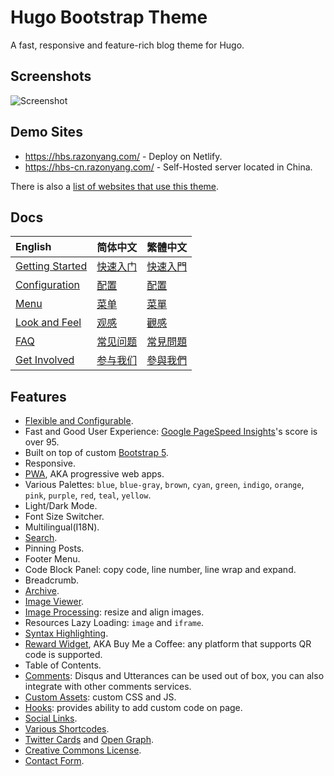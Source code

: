 # Hugo Bootstrap Theme

A fast, responsive and feature-rich blog theme for Hugo.

## Screenshots

![Screenshot](https://raw.githubusercontent.com/razonyang/hugo-theme-bootstrap/master/images/screenshot.png)

## Demo Sites

- https://hbs.razonyang.com/ - Deploy on Netlify.
- https://hbs-cn.razonyang.com/ - Self-Hosted server located in China.

There is also a [list of websites that use this theme](https://github.com/razonyang/hugo-theme-bootstrap/blob/master/USERS.md).

## Docs

| English | 简体中文 | 繁體中文
|:---|:---|:---
| [Getting Started](https://hbs.razonyang.com/en/posts/getting-started) | [快速入门](https://hbs.razonyang.com/zh-cn/posts/getting-started) | [快速入門](https://hbs.razonyang.com/zh-tw/posts/getting-started)
| [Configuration](https://hbs.razonyang.com/en/posts/configuration) | [配置](https://hbs.razonyang.com/zh-cn/posts/configuration) | [配置](https://hbs.razonyang.com/zh-tw/posts/configuration)
| [Menu](https://hbs.razonyang.com/en/posts/menu) | [菜单](https://hbs.razonyang.com/zh-cn/posts/menu) | [菜單](https://hbs.razonyang.com/zh-tw/posts/menu)
| [Look and Feel](https://hbs.razonyang.com/en/posts/look-and-feel) | [观感](https://hbs.razonyang.com/zh-cn/posts/look-and-feel) | [觀感](https://hbs.razonyang.com/zh-tw/posts/look-and-feel)
| [FAQ](https://hbs.razonyang.com/en/faq) | [常见问题](https://hbs.razonyang.com/zh-cn/faq) | [常見問題](https://hbs.razonyang.com/zh-tw/faq)
| [Get Involved](https://hbs.razonyang.com/en/posts/get-involved) | [参与我们](https://hbs.razonyang.com/zh-cn/posts/get-involved) | [參與我們](https://hbs.razonyang.com/zh-tw/posts/get-involved)

## Features

- [Flexible and Configurable](https://hbs.razonyang.com/en/posts/configuration).
- Fast and Good User Experience: [Google PageSpeed Insights](https://pagespeed.web.dev/report?url=https://hbs.razonyang.com/en/)'s score is over 95.
- Built on top of custom [Bootstrap 5](https://getbootstrap.com/).
- Responsive.
- [PWA](https://hbs.razonyang.com/en/posts/pwa), AKA progressive web apps.
- Various Palettes: `blue`, `blue-gray`, `brown`, `cyan`, `green`, `indigo`, `orange`, `pink`, `purple`, `red`, `teal`, `yellow`.
- Light/Dark Mode.
- Font Size Switcher.
- Multilingual(I18N).
- [Search](https://hbs.razonyang.com/en/posts/search).
- Pinning Posts.
- Footer Menu.
- Code Block Panel: copy code, line number, line wrap and expand.
- Breadcrumb.
- [Archive](https://hbs.razonyang.com/en/posts/archives).
- [Image Viewer](https://hbs.razonyang.com/en/posts/image-viewer).
- [Image Processing](https://hbs.razonyang.com/en/posts/image-processing): resize and align images.
- Resources Lazy Loading: `image` and `iframe`.
- [Syntax Highlighting](https://hbs.razonyang.com/en/posts/look-and-feel#syntax-highlighting).
- [Reward Widget](https://hbs.razonyang.com/en/posts/widgets/reward), AKA Buy Me a Coffee: any platform that supports QR code is supported.
- Table of Contents.
- [Comments](https://hbs.razonyang.com/en/posts/widgets/comments): Disqus and Utterances can be used out of box, you can also integrate with other comments services.
- [Custom Assets](https://hbs.razonyang.com/en/posts/custom-assets): custom CSS and JS.
- [Hooks](https://hbs.razonyang.com/en/posts/hooks): provides ability to add custom code on page.
- [Social Links](https://hbs.razonyang.com/en/posts/widgets/social-links).
- [Various Shortcodes](https://hbs.razonyang.com/en/posts/shortcodes).
- [Twitter Cards](https://gohugo.io/templates/internal/#configure-twitter-cards) and [Open Graph](https://gohugo.io/templates/internal/#configure-open-graph).
- [Creative Commons License](https://creativecommons.org/licenses/).
- [Contact Form](https://hbs.razonyang.com/en/posts/contact-form).

